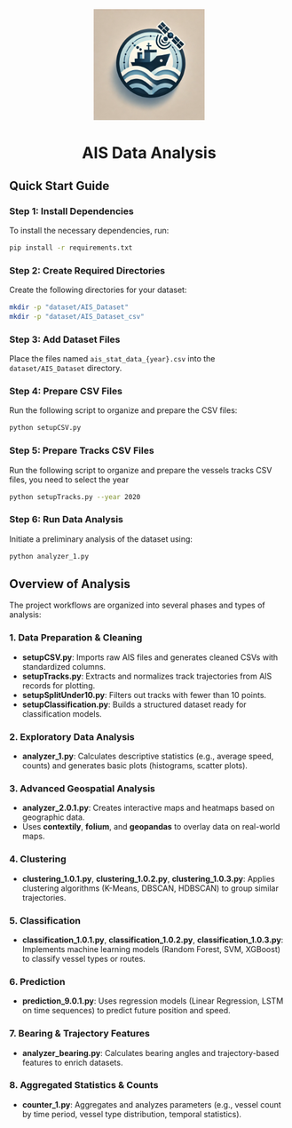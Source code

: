 <div align="center"> 
  <img src="ais_logo.webp" alt="Logo AIS Data Analysis" width="200" height="200"/>
</div>

<h1 align="center">AIS Data Analysis</h1>

## Quick Start Guide

### Step 1: Install Dependencies

To install the necessary dependencies, run:

```bash
pip install -r requirements.txt
```

### Step 2: Create Required Directories

Create the following directories for your dataset:

```bash
mkdir -p "dataset/AIS_Dataset"
mkdir -p "dataset/AIS_Dataset_csv"
```

### Step 3: Add Dataset Files

Place the files named `ais_stat_data_{year}.csv` into the `dataset/AIS_Dataset` directory.

### Step 4: Prepare CSV Files

Run the following script to organize and prepare the CSV files:

```bash
python setupCSV.py
```

### Step 5: Prepare Tracks CSV Files

Run the following script to organize and prepare the vessels tracks CSV files, you need to select the year

```bash
python setupTracks.py --year 2020
```

### Step 6: Run Data Analysis

Initiate a preliminary analysis of the dataset using:

```bash
python analyzer_1.py
```

## Overview of Analysis

The project workflows are organized into several phases and types of analysis:

### 1. Data Preparation & Cleaning
- **setupCSV.py**: Imports raw AIS files and generates cleaned CSVs with standardized columns.
- **setupTracks.py**: Extracts and normalizes track trajectories from AIS records for plotting.
- **setupSplitUnder10.py**: Filters out tracks with fewer than 10 points.
- **setupClassification.py**: Builds a structured dataset ready for classification models.

### 2. Exploratory Data Analysis
- **analyzer_1.py**: Calculates descriptive statistics (e.g., average speed, counts) and generates basic plots (histograms, scatter plots).

### 3. Advanced Geospatial Analysis
- **analyzer_2.0.1.py**: Creates interactive maps and heatmaps based on geographic data.
- Uses **contextily**, **folium**, and **geopandas** to overlay data on real-world maps.

### 4. Clustering
- **clustering_1.0.1.py**, **clustering_1.0.2.py**, **clustering_1.0.3.py**: Applies clustering algorithms (K-Means, DBSCAN, HDBSCAN) to group similar trajectories.

### 5. Classification
- **classification_1.0.1.py**, **classification_1.0.2.py**, **classification_1.0.3.py**: Implements machine learning models (Random Forest, SVM, XGBoost) to classify vessel types or routes.

### 6. Prediction
- **prediction_9.0.1.py**: Uses regression models (Linear Regression, LSTM on time sequences) to predict future position and speed.

### 7. Bearing & Trajectory Features
- **analyzer_bearing.py**: Calculates bearing angles and trajectory-based features to enrich datasets.

### 8. Aggregated Statistics & Counts
- **counter_1.py**: Aggregates and analyzes parameters (e.g., vessel count by time period, vessel type distribution, temporal statistics).


